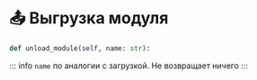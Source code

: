 # 📤 Выгрузка модуля

```python
def unload_module(self, name: str):
```

::: info
`name` по аналогии с загрузкой. Не возвращает ничего
:::